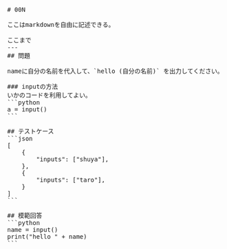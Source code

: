 <pre>
# 00N

ここはmarkdownを自由に記述できる。

ここまで
---
## 問題

nameに自分の名前を代入して、`hello (自分の名前)` を出力してください。

### inputの方法
いかのコードを利用してよい。
```python
a = input()
```

## テストケース
```json
[
	{
		"inputs": ["shuya"],
  	},
	{
		"inputs": ["taro"],
	}
]
```

## 模範回答
```python
name = input()
print("hello " + name)
```
</pre>
